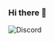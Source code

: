### Hi there 👋

<img alt="Discord" src="https://img.shields.io/discord/667237704127479829?label=Discord&style=for-the-badge">
